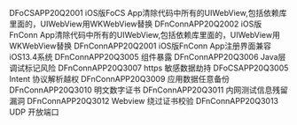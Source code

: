 DFoCSAPP20Q2001          iOS版FoCS App清除代码中所有的UIWebView,包括依赖库里面的，UIWebView用WKWebView替换
DFnConnAPP20Q2002        iOS版FnConn App清除代码中所有的UIWebView,包括依赖库里面的，UIWebView用WKWebView替换
DFnConnAPP20Q2001        iOS版FnConn App注册界面兼容iOS13.4系统
DFnConnAPP20Q3005        组件暴露
DFnConnAPP20Q3006        Java层调试标记风险
DFnConnAPP20Q3007        https 敏感数据劫持
DFoCSAPP20Q3005          Intent 协议解析越权
DFnConnAPP20Q3009        应用数据任意备份
DFnConnAPP20Q3010        明文数字证书
DFnConnAPP20Q3011        内网测试信息残留漏洞
DFnConnAPP20Q3012        Webview 绕过证书校验
DFnConnAPP20Q3013        UDP 开放端口

